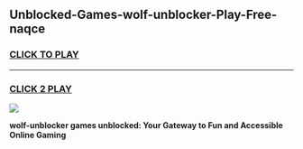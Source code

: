 
## Unblocked-Games-wolf-unblocker-Play-Free-naqce
<h3>
<a href="https://premium76.site?title=wolf-unblocker&ref=20M">CLICK TO PLAY</a></h3>
<hr>

<h3>
<a href="https://premium76.site?title=wolf-unblocker&ref=20M">CLICK 2 PLAY</a>
  
</h3>

<a href="https://premium76.site?title=wolf-unblocker&ref=19M"><img src="https://clearcache.store/games.png"></a>


**wolf-unblocker games unblocked: Your Gateway to Fun and Accessible Online Gaming**
